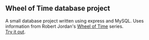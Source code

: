 ## Wheel of Time database project

A small database project written using express and MySQL. Uses information from Robert Jordan's [Wheel of Time](https://en.wikipedia.org/wiki/The_Wheel_of_Time) series.  
[Try it out](https://wot-db-osu.herokuapp.com/).
